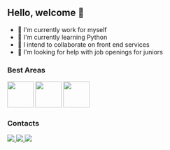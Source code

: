 ## Hello, welcome 👋

- 🔭 I'm currently work for myself
- 🌱 I'm currently learning Python
- 👯 I intend to collaborate on front end services
- 🤔 I'm looking for help with job openings for juniors

### Best Areas

<DIV>
            <img src="https://cdn.jsdelivr.net/gh/devicons/devicon@latest/icons/html5/html5-original.svg" width="60" />
            <img src="https://cdn.jsdelivr.net/gh/devicons/devicon@latest/icons/css3/css3-original.svg" width="60" />
            <img src="https://cdn.jsdelivr.net/gh/devicons/devicon@latest/icons/cplusplus/cplusplus-original.svg" width="60" />
</DIV>

### Contacts

<div>
            <a href="https://discord.com/users/dw.g1000">
                        <img src="https://img.shields.io/badge/Discord-7289DA?style=for-the-badge&logo=discord&logoColor=white" />
            </a>
            <a href="https://t.me/gusttadev">
                        <img src="https://img.shields.io/badge/Telegram-2CA5E0?style=for-the-badge&logo=telegram&logoColor=white" />
            </a>
            <a href="https://www.instagram.com/gustta.bjj">
                        <img src="https://img.shields.io/badge/Instagram-E4405F?style=for-the-badge&logo=instagram&logoColor=white" />
            <a/>
            
            
</div>
